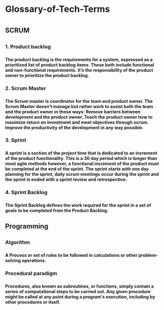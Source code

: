 <h1> Glossary-of-Tech-Terms <h1>

<h2> SCRUM <h2>
<h3> 1. Product backlog <h3>
<h4> The product backlog is the requirements for a system, expressed as a prioritized list of product backlog items. These both include functional and non-functional requirements. It’s the responsibility of the product owner to prioritize the product backlog. <h4>
<h3> 2. Scrum Master <h3> 
<h4> The Scrum master is coordinator for the team and product owner. The Scrum Master doesn’t manage but rather work to assist both the team and the product owner in these ways:
Remove barriers between development and the product owner. Teach the product owner how to maximize return on investment and meet objectives through scrum. Improve the productivity of the development in any way possible. <h4>
<h3> 3. Sprint <h3>
<h4> A sprint is a section of the project time that is dedicated to an increment of the product functionality. This is a 30 day period which is longer than most agile methods however, a functional increment of the product must be completed at the end of the sprint. The sprint starts with one day planning for the sprint, daily scrum meetings occur during the sprint and the sprint is ended with a sprint review and retrospective. <h4>
<h3> 4. Sprint Backlog <h3>
<h4> The Sprint Backlog defines the work required for the sprint in a set of goals to be completed from the Product Backlog. <h4> 

<h2> Programming <h2>
<h3> Algorithm <h3>
<h4> A Process or set of rules to be followed in calculations or other problem-solving operations. <h4> 
<h3> Procedural paradigm <h3>
<h4> Procedures, also known as subroutines, or functions, simply contain a series of computational steps to be carried out. Any given procedure might be called at any point during a program's execution, including by other procedures or itself. <h4> 
